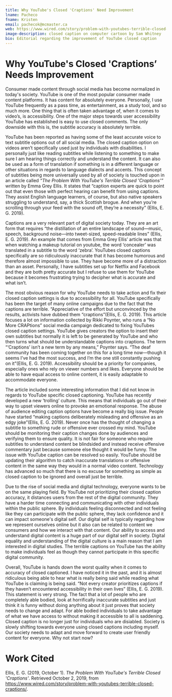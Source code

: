 ```yaml
---
title: Why YouTube's Closed 'Craptions' Need Improvement
lname: Pacheco
fname: Kristen
email: pachecok@mcmaster.ca
web: https://www.wired.com/story/problem-with-youtubes-terrible-closed-craptions/
image-description: closed caption on computer cartoon by Sam Whitney
bio: Editorial regarding the improvement of YouTube closed caption
---
```

#  Why YouTube's Closed 'Craptions’ Needs Improvement

Consumer made content through social media has become normalized in today's society. YouTube is one of the most popular consumer made content platforms. It has content for absolutely everyone. Personally, I use YouTube frequently as a pass time, as entertainment, as a study tool, and so much more. One thing that is often taken advantage of, when it comes to video’s, is accessibility. One of the major steps towards user accessibility YouTube has established is easy to use closed comments. The only downside with this is, the subtitle accuracy is absolutely terrible.
 
YouTube has been reported as having some of the least accurate voice to text subtitle options out of all social media. The closed caption option on videos aren’t specifically used just by individuals with disabilities. I personally just like reading subtitles while listening to something to make sure I am hearing things correctly and understand the content. It can also be used as a form of translation if something is in a different language or other situations in regards to language dialects and accents. This concept of subtitles being more universally used by all of society is touched upon in an article called  _“The Problem With YouTube's Terrible Closed 'Craptions'”_  written by Emma Grey Ellis. It states that “caption experts are quick to point out that even those with perfect hearing can benefit from using captions. They assist English language learners, of course, but also native speakers struggling to understand, say, a thick Scottish brogue. And when you’re scrolling through your feed with the sound off, they’re a necessity” (Ellis, E. G. 2019). 

Captions are a very relevant part of digital society today. They are an art form that requires “the distillation of an entire landscape of sound—music, speech, background noise—into tweet-sized, speed-readable lines” (Ellis, E. G. 2019). An example that comes from Emma Grey Ellis’ article was that when watching a makeup tutorial on youtube, the word ‘concealer’ was translated in a subtitle to the word ‘zebra’. YouTubes closed captions specifically are so ridiculously inaccurate that it has become humorous and therefore almost impossible to use. They have become more of a distraction than an asset. Personally, I have subtitles set up for Netflix and Facebook and they are both pretty accurate but I refuse to use them for YouTube because it becomes frustrating trying to decipher what is accurate and what isn’t. 

The most obvious reason for why YouTube needs to take action and fix their closed caption settings is due to accessibility for all. YouTube specifically has been the target of many online campaigns due to the fact that the captions are terrible. “Appreciative of the effort but unconvinced by the results, activists have dubbed them “craptions”(Ellis, E. G. 2019). This article focuses a lot on information collected by Rikki Poynter, who runs a “No More CRAPtions” social media campaign dedicated to fixing YouTubes closed caption settings. YouTube gives creators the option to insert their own subtitles but normally it is left to be generated by YouTube and who then turns what should be understandable captions into craptions. The term “‘Craptions’ isn’t a new term by any means,” Poynter says. “The deaf community has been coming together on this for a long time now—though it seems I’ve had the most success, and I’m the one still constantly pushing on it”(Ellis, E. G. 2019). Accessibility should be a priority for companies, especially ones who rely on viewer numbers and likes. Everyone should be able to have equal access to online content, it is easily adaptable to accommodate everyone.

The article included some interesting information that I did not know in regards to YouTube specific closed captioning. YouTube has recently developed a new ‘trolling’ culture. This means that individuals go out of their way to upset viewers online to provoke an emotional response. The abuse of audience editing caption options have become a really big issue. People have started “making captions deliberately misleading and offensive as an edgy joke”(Ellis, E. G. 2019). Never once has the thought of changing a subtitle to something rude or offensive ever crossed my mind. YouTube should be monitoring their caption changes done by audiences and verifying them to ensure quality. It is not fair for someone who require subtitles to understand content be blindsided and instead receive offensive commentary just because someone else thought it would be funny. The issue with YouTube caption can be resolved so easily. YouTube should be updating their algorithm to catch inaccurate translations or offensive content in the same way they would in a normal video content. Technology has advanced so much that there is no excuse for something as simple as closed caption to be ignored and overall just be terrible.

Due to the rise of social media and digital technology, everyone wants to be on the same playing field. By YouTube not prioritizing their closed caption accuracy, it distances users from the rest of the digital community. They have a harder time connecting and communicating with other individuals within the public sphere. By individuals feeling disconnected and not feeling like they can participate with the public sphere, they lack confidence and it can impact someone's digital self. Our digital self is typically regarding how we represent ourselves online but it also can be related to content we consumers and how we interact with that content. Our ability to access and understand digital content is a huge part of our digital self in society. Digital equality and understanding of the digital culture is a main reason that I am interested in digital studies. The terrible captions on YouTube has the ability to make individuals feel as though they cannot participate in this specific digital community.

Overall, YouTube is hands down the worst quality when it comes to accuracy of closed captioned. I have noticed it in the past, and it is almost ridiculous being able to hear what is really being said while reading what YouTube is claiming is being said. “Not every creator prioritizes captions if they haven’t encountered accessibility in their own lives” (Ellis, E. G. 2019). This statement is very strong. The fact that a lot of people who are completely able bodied,  look at horrifically inaccurate subtitles and just think it is funny without doing anything about it just proves that society needs to change and adapt. For able bodied individuals to take advantage of what we have access to without making it accessible to all is saddening. Closed caption is no longer just for individuals who are disiabled. Society is slowly shifting towards everyone using closed captions including myself. Our society needs to adapt and move forward to create user friendly content for everyone. Why not start now?

# Work Cited
Ellis, E. G. (2019, October 1). _The Problem With YouTube's Terrible Closed 'Craptions'_. Retrieved October 2, 2019, from https://www.wired.com/story/problem-with-youtubes-terrible-closed-craptions/.





